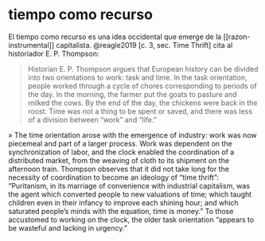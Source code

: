 # tiempo como recurso


El tiempo como recurso es una idea occidental que emerge de la [[razon-instrumental]] capitalista. @reagle2019 [c. 3, sec. Time Thrift] cita al historiador E. P. Thompson:

>Historian E. P. Thompson argues that European history can be divided into two orientations to work: task and time. In the task orientation, people worked through a cycle of chores corresponding to periods of the day. In the morning, the farmer put the goats to pasture and milked the cows. By the end of the day, the chickens were back in the roost. Time was not a thing to be spent or saved, and there was less of a division between “work” and “life.”
>
» The time orientation arose with the emergence of industry: work was now piecemeal and part of a larger process. Work was dependent on the synchronization of labor, and the clock enabled the coordination of a distributed market, from the weaving of cloth to its shipment on the afternoon train. Thompson observes that it did not take long for the necessity of coordination to become an ideology of “time thrift”: “Puritanism, in its marriage of convenience with industrial capitalism, was the agent which converted people to new valuations of time; which taught children even in their infancy to improve each shining hour; and which saturated people’s minds with the equation, time is money.” To those accustomed to working on the clock, the older task orientation “appears to be wasteful and lacking in urgency.”
